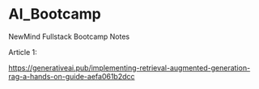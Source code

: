 # AI_Bootcamp
NewMind Fullstack Bootcamp Notes

Article 1:

https://generativeai.pub/implementing-retrieval-augmented-generation-rag-a-hands-on-guide-aefa061b2dcc
